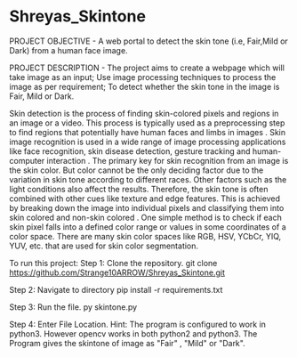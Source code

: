 # Shreyas_Skintone

PROJECT OBJECTIVE - A web portal to detect the skin tone (i.e, Fair,Mild or Dark) from a human face image.

PROJECT DESCRIPTION - The project aims to create a webpage which will take image as an input; Use image processing techniques to process the image as per requirement; To detect whether the skin tone in the image is Fair, Mild or Dark.

Skin detection is the process of finding skin-colored pixels and regions in an image or a video. This process is typically used as a preprocessing step to find regions that potentially have human faces and limbs in images . Skin image recognition is used in a wide range of image processing applications like face recognition, skin disease detection, gesture tracking and human-computer interaction . The primary key for skin recognition from an image is the skin color. But color cannot be the only deciding factor due to the variation in skin tone according to different races. Other factors such as the light conditions also affect the results. Therefore, the skin tone is often combined with other cues like texture and edge features. This is achieved by breaking down the image into individual pixels and classifying them into skin colored and non-skin colored . One simple method is to check if each skin pixel falls into a defined color range or values in some coordinates of a color space. There are many skin color spaces like RGB, HSV, YCbCr, YIQ, YUV, etc. that are used for skin color segmentation.

To run this project:
Step 1: Clone the repository.
git clone https://github.com/Strange10ARROW/Shreyas_Skintone.git

Step 2: Navigate to directory
pip install -r requirements.txt

Step 3: Run the file.
py skintone.py

Step 4: Enter File Location.
Hint: The program is configured to work in python3. However opencv works in both python2 and python3. The Program gives the skintone of image as "Fair" , "Mild" or "Dark".
